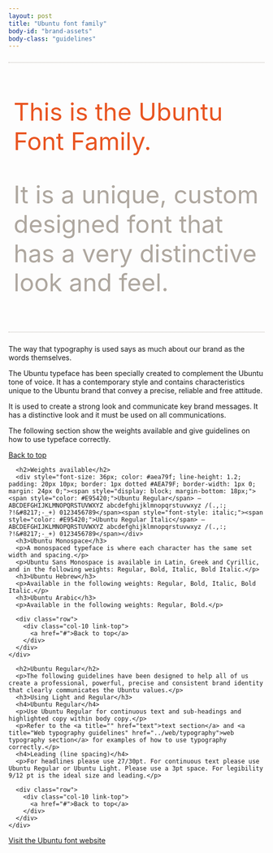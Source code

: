 ```yaml
---
layout: post
title: "Ubuntu font family"
body-id: "brand-assets"
body-class: "guidelines"
---
```


<div class="row">
  <div class="col-10">
    <div style="font-size: 48px; color: #aea79f; line-height: 1.2; padding: 20px 10px; border: 1px dotted #AEA79F; border-width: 1px 0; margin: 24px 0;">
      <p style="color: #E95420;">This is the Ubuntu Font Family.</p>
      <p>It is a unique, custom designed font that has a very distinctive look and feel.</p>
    </div>
  </div>
</div>

<div class="p-strip">
  <div class="row">
    <div class="col-8">
      <p>The way that typography is used says as much about our brand as the words themselves.</p>
      <p>The Ubuntu typeface has been specially created to complement the Ubuntu tone of voice. It has a contemporary style and contains characteristics unique to the Ubuntu brand that convey a precise, reliable and free attitude.</p>
      <p>It is used to create a strong look and communicate key brand messages. It has a distinctive look and it must be used on all communications.</p>
      <p>The following section show the weights available and give guidelines on how to use typeface correctly.</p>
    </div>
  </div>

  <div class="row">
    <div class="col-10 link-top">
      <a href="#">Back to top</a>
    </div>
  </div>
</div>

<div class="p-strip">
  <div class="row">
    <div class="col-8">

      <h2>Weights available</h2>
      <div style="font-size: 36px; color: #aea79f; line-height: 1.2; padding: 20px 10px; border: 1px dotted #AEA79F; border-width: 1px 0; margin: 24px 0;"><span style="display: block; margin-bottom: 18px;"><span style="color: #E95420;">Ubuntu Regular</span> – ABCDEFGHIJKLMNOPQRSTUVWXYZ abcdefghijklmnopqrstuvwxyz /(.,:; ?!&#8217;-_+) 0123456789</span><span style="font-style: italic;"><span style="color: #E95420;">Ubuntu Regular Italic</span> – ABCDEFGHIJKLMNOPQRSTUVWXYZ abcdefghijklmnopqrstuvwxyz /(.,:; ?!&#8217;-_+) 0123456789</span></div>
      <h3>Ubuntu Monospace</h3>
      <p>A monospaced typeface is where each character has the same set width and spacing.</p>
      <p>Ubuntu Sans Monospace is available in Latin, Greek and Cyrillic, and in the following weights: Regular, Bold, Italic, Bold Italic.</p>
      <h3>Ubuntu Hebrew</h3>
      <p>Available in the following weights: Regular, Bold, Italic, Bold Italic.</p>
      <h3>Ubuntu Arabic</h3>
      <p>Available in the following weights: Regular, Bold.</p>

      <div class="row">
        <div class="col-10 link-top">
          <a href="#">Back to top</a>
        </div>
      </div>
    </div>
  </div>
</div>

<div class="p-strip">
  <div class="row">
    <div class="col-8">

      <h2>Ubuntu Regular</h2>
      <p>The following guidelines have been designed to help all of us create a professional, powerful, precise and consistent brand identity that clearly communicates the Ubuntu values.</p>
      <h3>Using Light and Regular</h3>
      <h4>Ubuntu Regular</h4>
      <p>Use Ubuntu Regular for continuous text and sub-headings and highlighted copy within body copy.</p>
      <p>Refer to the <a title="" href="text">text section</a> and <a title="Web typography guidelines" href="../web/typography">web typography section</a> for examples of how to use typography correctly.</p>
      <h4>Leading (line spacing)</h4>
      <p>For headlines please use 27/30pt. For continuous text please use Ubuntu Regular or Ubuntu Light. Please use a 3pt space. For legibility 9/12 pt is the ideal size and leading.</p>

      <div class="row">
        <div class="col-10 link-top">
          <a href="#">Back to top</a>
        </div>
      </div>
    </div>
  </div>
</div>

<div class="p-strip">
  <div class="row">
    <div class="col-8">
      <p><a title="Ubuntu font website" href="http://font.ubuntu.com/">Visit the Ubuntu font website</a></p>
    </div>
  </div>
</div>
